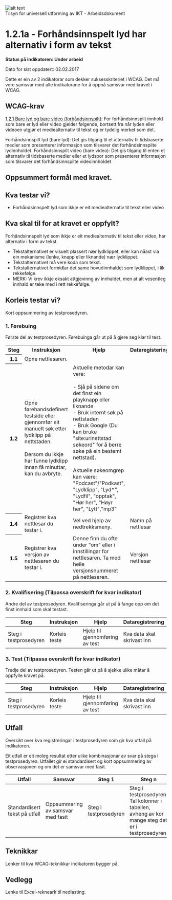 ![alt text](https://www.difi.no/_style/design/difi3/img/difi-logo.png "Difi logo")  
Tilsyn for universell utforming av IKT - Arbeidsdokument
# 1.2.1a - Forhåndsinnspelt lyd har alternativ i form av tekst
<b>Status på indikatoren: Under arbeid</b>

Dato for sist oppdatert: 02.02.2017

Dette er ein av 2 indikatorar som dekker suksesskriteriet i WCAG. Det må vere samsvar med alle indikatorane for å oppnå samsvar med kravet i WCAG.

## WCAG-krav
[1.2.1 Bare lyd og bare video (forhåndsinnspilt)](https://www.w3.org/TR/UNDERSTANDING-WCAG20/media-equiv-av-only-alt.html): For forhåndsinnspilt innhold som bare er lyd eller video gjelder følgende, bortsett fra når lyden eller videoen utgjør et mediealternativ til tekst og er tydelig merket som det.

Forhåndsinnspilt lyd (bare lyd): Det gis tilgang til et alternativ til tidsbaserte medier som presenterer informasjon som tilsvarer det forhåndsinnspilte lydinnholdet.
Forhåndsinnspilt video (bare video): Det gis tilgang til enten et alternativ til tidsbaserte medier eller et lydspor som presenterer informasjon som tilsvarer det forhåndsinnspilte videoinnholdet

## Oppsummert formål med kravet.

## Kva testar vi?
* Forhåndsinnspelt lyd som ikkje er eit mediealternativ til tekst eller video

## Kva skal til for at kravet er oppfylt?
Forhåndsinnspelt lyd som ikkje er eit mediealternativ til tekst eller video, har alternativ i form av tekst. 
- Tekstalternativet er visuelt plassert nær lydklippet, eller kan nåast via ein mekanisme (lenke, knapp eller liknande) nær lydklippet.
- Tekstalternativet må vere koda som tekst.
- Tekstalternativet formidlar det same hovudinnhaldet som lydklippet, i lik rekkefølge. 
- MERK: Vi krev ikkje eksakt attgjevinng av innhaldet, men at alt vesentleg innhald er teke med i rett rekkefølge.

## Korleis testar vi?
Kort oppsummering av testprosedyren.

### 1. Førebuing
Første del av testprosedyren. Førebuinga går ut på å gjere seg klar til test.

<table>
  <tr>
    <th scope="col">Steg</th>
    <th scope="col">Instruksjon</th>
    <th scope="col">Hjelp</th>
    <th scope="col">Dataregistering</th>
  </tr>
  <tr>
    <th scope="row">1.1</th>
    <td>Opne nettlesaren.</td>
    <td></td>
    <td></td>
  </tr>
  <tr>
    <th scope="row">1.2</th>
    <td>Opne    førehandsdefinert testside eller gjennomfør eit manuelt søk etter lydklipp på    nettstaden. <br>
      <br>
      Dersom du ikkje har funne lydklipp innan få minuttar, kan du avbryte.<br></td>
    <td>Aktuelle    metodar kan vere:<br>
      <br>
      - Sjå på sidene om det finst ein playknapp eller liknande <br>
      - Bruk internt søk på nettstaden<br>
      - Bruk Google (Du kan bruke "site:urlnettstad søkeord" for å    berre søke på ein bestemt nettstad).<br>
      <br>
      Aktuelle søkeomgrep kan være: "Podcast"/"Podkast", "Lydklipp", "Lyd*", "Lydfil",    "opptak", "Hør her", "Høyr her",    "Lytt","mp3"</td>
    <td></td>
  </tr>
  <tr>
    <th scope="row">1.4</th>
    <td>Registrer kva nettlesar du testar i.</td>
    <td>Vel ved hjelp av nedtrekksmeny.</td>
    <td>Namn på nettlesar</td>
  </tr>
  <tr>
    <th scope="row">1.5</th>
    <td>Registrer kva versjon av nettlesaren du testar i.</td>
    <td>Denne finn du ofte under "om" eller i innstillingar for nettlesaren. Ta med heile versjonsnummeret på nettlesaren.</td>
    <td>Versjon nettlesar</td>
  </tr>
</table>

### 2. Kvalifisering (Tilpassa overskrift for kvar indikator)
Andre del av testprosedyren. Kvalifiseringa går ut på å fange opp om det finst innhald som skal testast.

| Steg | Instruksjon | Hjelp | Dataregistrering | Kilde
|------|-------------|-------|----------------- |------
| Steg i testprosedyren | Korleis teste | Hjelp til gjennomføring av test | Kva data skal skrivast inn | Henvisning til WCAG

### 3. Test (Tilpassa overskrift for kvar indikator)
Tredje del av testprosedyren. Testen går ut på å sjekke ulike måtar å oppfylle kravet på.

| Steg | Instruksjon | Hjelp | Dataregistrering | Kilde
|------|-------------|-------|----------------- |------
| Steg i testprosedyren | Korleis teste | Hjelp til gjennomføring av test | Kva data skal skrivast inn | Henvisning til WCAG

## Utfall
Oversikt over kva registreringar i testprosedyren som gir kva utfall på indikatoren.

Eit utfall er eit moleg resultat etter ulike kombinasjonar av svar på stega i testprosedyren. Utfallet gir ei standardisert og kort oppsummering av observasjonen og om det er samsvar med fasit.

| Utfall | Samsvar | Steg 1 | Steg n
|------|-------------|-------|-----------------
| Standardisert tekst på utfall | Oppsummering av samsvar med fasit | Steg i testprosedyren | Steg i testprosedyren. Tal kolonner i tabellen, avheng av kor mange steg det er i testprosedyren

## Teknikkar
Lenker til kva WCAG-teknikkar indikatoren bygger på.

## Vedlegg
Lenke til Excel-rekneark til nedlasting.

